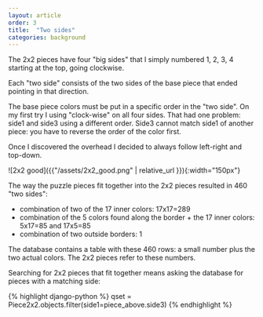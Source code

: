 ```yaml
---
layout: article
order: 3
title:  "Two sides"
categories: background
---
```

The 2x2 pieces have four "big sides" that I simply numbered 1, 2, 3, 4 starting at the top, going clockwise.

Each "two side" consists of the two sides of the base piece that ended pointing in that direction.

The base piece colors must be put in a specific order in the "two side".
On my first try I using "clock-wise" on all four sides.
That had one problem: side1 and side3 using a different order. Side3 cannot match side1 of another piece: you have to reverse the order of the color first.

Once I discovered the overhead I decided to always follow left-right and top-down.

![2x2 good]({{"/assets/2x2_good.png" | relative_url }}){:width="150px"}

The way the puzzle pieces fit together into the 2x2 pieces resulted in 460 "two sides":
- combination of two of the 17 inner colors: 17x17=289
- combination of the 5 colors found along the border + the 17 inner colors: 5x17=85 and 17x5=85
- combination of two outside borders: 1

The database contains a table with these 460 rows: a small number plus the two actual colors.
The 2x2 pieces refer to these numbers.

Searching for 2x2 pieces that fit together means asking the database for pieces with a matching side:

{% highlight django-python %}
qset = Piece2x2.objects.filter(side1=piece_above.side3)
{% endhighlight %}
